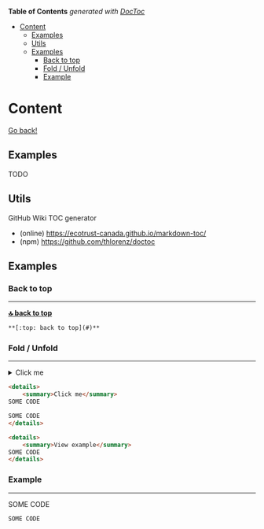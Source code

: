 <!-- START doctoc generated TOC please keep comment here to allow auto update -->
<!-- DON'T EDIT THIS SECTION, INSTEAD RE-RUN doctoc TO UPDATE -->
**Table of Contents**  *generated with [DocToc](https://github.com/thlorenz/doctoc)*

- [Content](#content)
  - [Examples](#examples)
  - [Utils](#utils)
  - [Examples](#examples-1)
    - [Back to top](#back-to-top)
    - [Fold / Unfold](#fold--unfold)
    - [Example](#example)

<!-- END doctoc generated TOC please keep comment here to allow auto update -->


# Content 
[Go back!](../README.md)

## Examples
TODO

## Utils
GitHub Wiki TOC generator 
- (online) https://ecotrust-canada.github.io/markdown-toc/
- (npm) https://github.com/thlorenz/doctoc

## Examples

### Back to top
---
**[:top: back to top](#)**

```markdown
**[:top: back to top](#)**
```

### Fold / Unfold
---
<details>
    <summary>Click me</summary>
SOME CODE

SOME CODE
</details>

```markdown
<details>
    <summary>Click me</summary>
SOME CODE

SOME CODE
</details>

<details>
    <summary>View example</summary>
SOME CODE
</details>

```

### Example 
---
SOME CODE

```markdown
SOME CODE
```